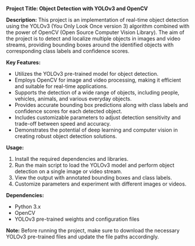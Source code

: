 **Project Title: Object Detection with YOLOv3 and OpenCV**

**Description:**
This project is an implementation of real-time object detection using the YOLOv3 (You Only Look Once version 3) algorithm combined with the power of OpenCV (Open Source Computer Vision Library). The aim of the project is to detect and localize multiple objects in images and video streams, providing bounding boxes around the identified objects with corresponding class labels and confidence scores.

**Key Features:**
- Utilizes the YOLOv3 pre-trained model for object detection.
- Employs OpenCV for image and video processing, making it efficient and suitable for real-time applications.
- Supports the detection of a wide range of objects, including people, vehicles, animals, and various everyday objects.
- Provides accurate bounding box predictions along with class labels and confidence scores for each detected object.
- Includes customizable parameters to adjust detection sensitivity and trade-off between speed and accuracy.
- Demonstrates the potential of deep learning and computer vision in creating robust object detection solutions.

**Usage:**
1. Install the required dependencies and libraries.
2. Run the main script to load the YOLOv3 model and perform object detection on a single image or video stream.
3. View the output with annotated bounding boxes and class labels.
4. Customize parameters and experiment with different images or videos.

**Dependencies:**
- Python 3.x
- OpenCV
- YOLOv3 pre-trained weights and configuration files

**Note:**
Before running the project, make sure to download the necessary YOLOv3 pre-trained files and update the file paths accordingly.
